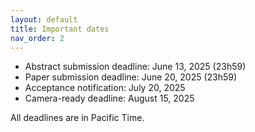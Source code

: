 ```yaml
---
layout: default
title: Important dates
nav_order: 2
---
```


* Abstract submission deadline: June 13, 2025 (23h59)
* Paper submission deadline: June 20, 2025  (23h59)
* Acceptance notification:  July 20, 2025  
* Camera-ready deadline: August 15, 2025
<!-- * Workshop date: September , 2025 -->

All deadlines are in Pacific Time.
